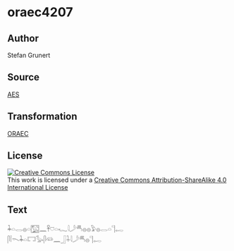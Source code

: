 # oraec4207

## Author

Stefan Grunert

## Source

[AES](https://github.com/simondschweitzer/aes)

## Transformation

[ORAEC](https://oraec.github.io/)

## License

<a rel="license" href="http://creativecommons.org/licenses/by-sa/4.0/"><img alt="Creative Commons License" style="border-width:0" src="https://i.creativecommons.org/l/by-sa/4.0/88x31.png" /></a><br />This work is licensed under a <a rel="license" href="http://creativecommons.org/licenses/by-sa/4.0/">Creative Commons Attribution-ShareAlike 4.0 International License</a>

## Text

𓇓𓏏𓂋𓐍𓏏𓉡𓈖𓋹𓈞𓏏𓆑𓇋𓌳𓄪𓐍𓐍𓅱𓐍𓂋𓏏𓊹𓉻<br>
𓋴𓌉𓌎𓇓𓏏𓉐𓅭𓋴𓆛𓈖𓃀𓇑𓇋𓌳𓄪𓐍𓊹𓉻<br>
